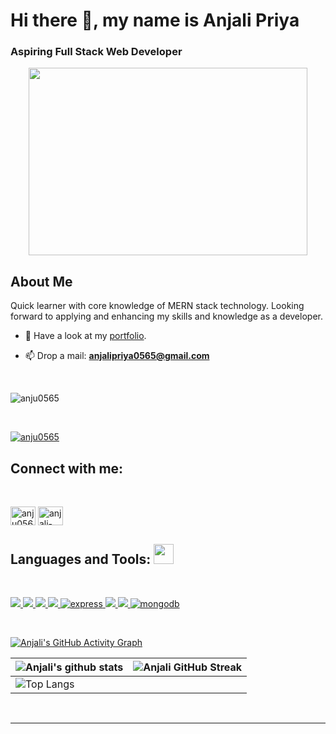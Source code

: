 # <h1>Hi there 👋, my name is Anjali Priya</h1>
### Aspiring Full Stack Web Developer
<p align="center"><img src = "https://www.aalpha.net/wp-content/uploads/2020/12/full-stack-development.gif" height = "300px" width = "94%"></p>


<h2> About Me </h2>


Quick learner with core knowledge of MERN stack technology. Looking forward to applying and enhancing my skills and knowledge as a developer.

- 💬 Have a look at my [portfolio](https://anjali-portfolio-c94484.netlify.app/).

- 📫 Drop a mail: **anjalipriya0565@gmail.com**

<br />


<p align="left"> <img src="https://komarev.com/ghpvc/?username=anju0565&label=Profile%20views&color=0e75b6&style=flat" alt="anju0565" /> </p></br />

<p align="left"> <a href="https://github.com/ryo-ma/github-profile-trophy"><img src="https://github-profile-trophy.vercel.app/?username=anju0565" alt="anju0565" /></a> </p>


<h2 align="left">Connect with me:</h2><br />


<p align="left">
<a href="https://twitter.com/anju0565" target="blank"><img align="center" src="https://raw.githubusercontent.com/rahuldkjain/github-profile-readme-generator/master/src/images/icons/Social/twitter.svg" alt="anju0565" height="30" width="40" /></a>
<a href="https://linkedin.com/in/anjali-priya-144530219" target="blank"><img align="center" src="https://raw.githubusercontent.com/rahuldkjain/github-profile-readme-generator/master/src/images/icons/Social/linked-in-alt.svg" alt="anjali-priya-144530219" height="30" width="40" /></a>
</p>

<h2> Languages and Tools: <img src = "https://media2.giphy.com/media/QssGEmpkyEOhBCb7e1/giphy.gif?cid=ecf05e47a0n3gi1bfqntqmob8g9aid1oyj2wr3ds3mg700bl&rid=giphy.gif" width = 32px></h2><br />
  


<p align="left"> 
     <a href="https://www.w3.org/html/" target="_blank"> <img src="https://img.shields.io/badge/HTML5-E34F26?style=for-the-badge&logo=html5&logoColor=white"/> </a> 
     <a href="https://www.w3schools.com/css/" target="_blank"> <img src="https://img.shields.io/badge/CSS3-1572B6?style=for-the-badge&logo=css3&logoColor=white"/> </a>
     <a href="https://developer.mozilla.org/en-US/docs/Web/JavaScript" target="_blank"> <img src="https://img.shields.io/badge/JavaScript-323330?style=for-the-badge&logo=javascript&logoColor=F7DF1E"/> </a> 
    <a href="https://nodejs.org" target="_blank"> <img src="https://img.shields.io/badge/Node.js-339933?style=for-the-badge&logo=nodedotjs&logoColor=white"/> </a> 
    <a href="https://expressjs.com" target="_blank"> <img src="https://img.shields.io/badge/Express.js-000000?style=for-the-badge&logo=express&logoColor=white" alt="express" /> </a>
    <a href="https://reactjs.org/" target="_blank"> <img src="https://img.shields.io/badge/React-20232A?style=for-the-badge&logo=react&logoColor=61DAFB"/> </a>
    <a href="https://redux.js.org/" target="_blank"> <img src="https://img.shields.io/badge/Redux-593D88?style=for-the-badge&logo=redux&logoColor=white"/> </a>
    <a href="https://www.mongodb.com/" target="_blank"> <img src="https://img.shields.io/badge/MongoDB-4EA94B?style=for-the-badge&logo=mongodb&logoColor=white" alt="mongodb"/> </a> 
</p>

<!-- [![React Badge](https://img.shields.io/badge/-React-61DBFB?style=for-the-badge&labelColor=black&logo=react&logoColor=61DBFB)](#)  [![Javascript Badge](https://img.shields.io/badge/-Javascript-F0DB4F?style=for-the-badge&labelColor=black&logo=javascript&logoColor=F0DB4F)](#) [![Typescript Badge](https://img.shields.io/badge/-Typescript-007acc?style=for-the-badge&labelColor=black&logo=typescript&logoColor=007acc)](#) [![Nodejs Badge](https://img.shields.io/badge/-Nodejs-3C873A?style=for-the-badge&labelColor=black&logo=node.js&logoColor=3C873A)](#) [![GraphQL Badge](https://img.shields.io/badge/-GraphQl-e535ab?style=for-the-badge&labelColor=black&logo=node.js&logoColor=e535ab)](#) -->
<br/>

  
  
[![Anjali's GitHub Activity Graph](https://activity-graph.herokuapp.com/graph?username=Anju0565&theme=tokyonight)](https://git.io/praveenscience)

| ![Anjali's github stats](https://github-readme-stats.vercel.app/api?username=Anju0565&show_icons=true&theme=tokyonight) | ![Anjali GitHub Streak](https://github-readme-streak-stats.herokuapp.com/?user=Anju0565&theme=tokyonight) |
| --- | --- |
| ![Top Langs](https://github-readme-stats.vercel.app/api/top-langs/?username=Anju0565&theme=tokyonight)|




<br>


-----

